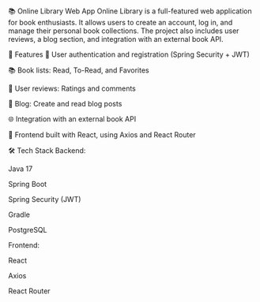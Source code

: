 📚 Online Library Web App
Online Library is a full-featured web application for book enthusiasts. It allows users to create an account, log in, and manage their personal book collections. The project also includes user reviews, a blog section, and integration with an external book API.

🚀 Features
🔐 User authentication and registration (Spring Security + JWT)

📚 Book lists: Read, To-Read, and Favorites

📝 User reviews: Ratings and comments

📰 Blog: Create and read blog posts

🌐 Integration with an external book API

🎨 Frontend built with React, using Axios and React Router

🛠️ Tech Stack
Backend:

Java 17

Spring Boot

Spring Security (JWT)

Gradle

PostgreSQL

Frontend:

React

Axios

React Router
